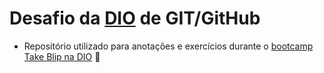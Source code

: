 # Desafio da [DIO](https://www.dio.me/) de GIT/GitHub

- Repositório utilizado para anotações e exercícios durante o [bootcamp Take Blip na DIO](https://web.dio.me/track/take-blip-web-developer) 🚀
